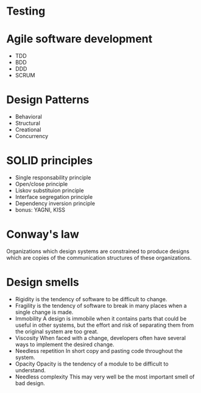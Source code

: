 # Testing

# Agile software development
- TDD
- BDD
- DDD
- SCRUM

# Design Patterns
- Behavioral
- Structural
- Creational
- Concurrency

# SOLID principles
- Single responsability principle
- Open/close principle
- Liskov substituion principle
- Interface segregation principle
- Dependency inversion principle
- bonus: YAGNI, KISS

# Conway's law
Organizations which design systems are constrained to produce designs which are copies of the communication structures of these organizations.

# Design smells
- Rigidity is the tendency of software to be difficult to change. 
- Fragility is the tendency of software to break in many places when a single change is made. 
- Immobility A design is immobile when it contains parts that could be useful in other systems, but the effort and risk of separating them from the original system are too great.
- Viscosity When faced with a change, developers often have several ways to implement the desired change.
- Needless repetition In short copy and pasting code throughout the system.
- Opacity Opacity is the tendency of a module to be difficult to understand. 
- Needless complexity This may very well be the most important smell of bad design.